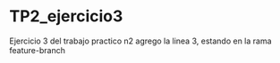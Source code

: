 # TP2_ejercicio3
Ejercicio 3 del trabajo practico n2
agrego la linea 3, estando en la rama feature-branch